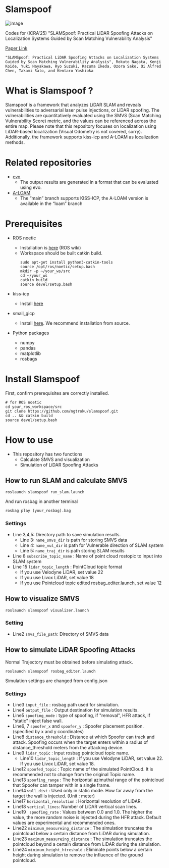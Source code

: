 # Slamspoof
![image](https://github.com/user-attachments/assets/be19664d-a777-4811-9141-d388a6730115)

Codes for (ICRA'25) "SLAMSpoof: Practical LiDAR Spoofing Attacks on Localization Systems Guided by Scan Matching Vulnerability Analysis"

[Paper Link](https://arxiv.org/abs/2502.13641)

`"SLAMSpoof: Practical LiDAR Spoofing Attacks on Localization Systems Guided by Scan Matching Vulnerability Analysis", Rokuto Nagata, Kenji Koide, Yuki Hayakawa, Ryo Suzuki, Kazuma Ikeda, Ozora Sako, Qi Alfred Chen, Takami Sato, and Kentaro Yoshioka`

# What is Slamspoof ? 
Slamspoof is a framework that analyzes LiDAR SLAM and reveals vulnerabilities to adversarial laser pulse injections, or LiDAR spoofing. The vulnerabilities are quantitatively evaluated using the SMVS (Scan Matching Vulnerability Score) metric, and the values can be referenced across the entire map. Please note that this repository focuses on localization using LiDAR-based localization (Visual Odometry is not covered, sorry). Additionally, the framework supports kiss-icp and A-LOAM as localization methods.

# Related repositories
- [evo](https://github.com/MichaelGrupp/evo)
  - The output results are generated in a format that can be evaluated using evo.
- [A-LOAM](https://github.com/HKUST-Aerial-Robotics/A-LOAM)
  - The “main” branch supports KISS-ICP, the A-LOAM version is available in the “loam” branch
# Prerequisites
- ROS noetic
  - Installation is [here](https://wiki.ros.org/noetic/Installation/Ubuntu) (ROS wiki)
  - Workspace should be built catkin build.
    ```
    sudo apt-get install python3-catkin-tools
    source /opt/ros/noetic/setup.bash
    mkdir -p ~/your_ws/src
    cd ~/your_ws
    catkin build
    source devel/setup.bash
    ```
- kiss-icp
  - Install [here](https://github.com/PRBonn/kiss-icp)

- small_gicp
  - Install [here](https://github.com/koide3/small_gicp). We recommend installation from source.

- Python packages
  - numpy
  - pandas
  - matplotlib
  - rosbags
      
# Install Slamspoof
First, confirm prerequisites are correctly installed.
```
# for ROS noetic
cd your_ros_workspace/src
git clone https://github.com/ngtroku/slamspoof.git
cd .. && catkin build 
source devel/setup.bash
```

# How to use
- This repository has two functions
    - Calculate SMVS and visualization
    - Simulation of LiDAR Spoofing Attacks
## How to run SLAM and calculate SMVS
  ```
  roslaunch slamspoof run_slam.launch
  ```
And run rosbag in another terminal
  ```
  rosbag play (your_rosbag).bag
  ```
### Settings 
- Line 3,4,5: Directory path to save simulation results.
  - Line 3: `name_smvs_dir` is path for storing SMVS data
  - Line 4: `name_vul_dir` is path for Vulnerable direction of SLAM system
  - Line 5: `name_traj_dir` is path storing SLAM results
- Line 8 `subscribe_topic_name` : Name of point cloud rostopic to input into SLAM system
- Line 15 `lidar_topic_length` : PointCloud topic format
  - If you use Velodyne LiDAR, set value 22
  - If you use Livox LiDAR, set value 18
  - If you use Pointcloud topic edited rosbag_editer.launch, set value 12

## How to visualize SMVS
```
roslaunch slamspoof visualizer.launch
```
### Setting
- Line2 `smvs_file_path`:  Directory of SMVS data

## How to simulate LiDAR Spoofing Attacks
Normal Trajectory must be obtained before simulating attack.
```
roslaunch slamspoof rosbag_editer.launch
```
Simulation settings are changed from config.json

### Settings
- Line3 `input_file` : rosbag path used for simulation.
- Line4 `output_file` : Output destination for simulation results.
- Line5 `spoofing_mode` : type of spoofing, if "removal", HFR attack, if "static" inject false wall.
- Line6, 7 `spoofer_x` and `spoofer_y` : Spoofer placement position. (specified by x and y coordinates)
- Line8 `distance_threshold` : Distance at which Spoofer can track and attack. Spoofing occurs when the target enters within a radius of distance_threshold meters from the attacking device.
- Line9 `lidar_topic` : Input rosbag pointcloud topic name.
  - Line10 `lidar_topic_length` : If you use Velodyne LiDAR, set value 22. If you use Livox LiDAR, set value 18.
- Line12 `spoofed_topic` : Topic name of the simulated PointCloud. It is recommended not to change from the original Topic name.
- Line13 `spoofing_range` : The horizontal azimuthal range of the pointcloud that Spoofer can tamper with in a single frame.
- Line14 `wall_dist` : Used only in static mode. How far away from the target the wall is injected. (Unit : meter)
- Line17 `horizontal_resolution` : Horizontal resolution of LiDAR.
- Line18 `vertical_lines`: Number of LiDAR vertical scan lines.
- Line19 ` spoofing_rate` : Values between 0.0 and 1.0. The higher the value, the more random noise is injected during the HFR attack. Default values are experimental and recommended ones.
- Line22 `minimum_measureing_distance` : The simulation truncates the pointcloud below a certain distance from LiDAR during simulation.
- Line23 `maximum_measureing_distance` : The simulation truncates the pointcloud beyond a certain distance from LiDAR during the simulation.
- Line24 `minimum_height_htreshold` : Eliminate points below a certain height during simulation to remove the influence of the ground pointcloud.

